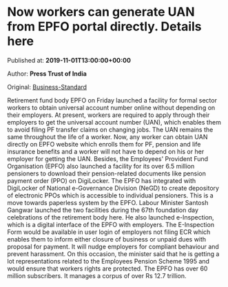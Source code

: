 
# Now workers can generate UAN from EPFO portal directly. Details here

Published at: **2019-11-01T13:00:00+00:00**

Author: **Press Trust of India**

Original: [Business-Standard](https://www.business-standard.com/article/pti-stories/now-workers-can-generate-uan-from-epfo-portal-directly-119110101144_1.html)

Retirement fund body EPFO on Friday launched a facility for formal sector workers to obtain universal account number online without depending on their employers.
At present, workers are required to apply through their employers to get the universal account number (UAN), which enables them to avoid filing PF transfer claims on changing jobs. The UAN remains the same throughout the life of a worker.
Now, any worker can obtain UAN directly on EPFO website which enrolls them for PF, pension and life insurance benefits and a worker will not have to depend on his or her employer for getting the UAN.
Besides, the Employees' Provident Fund Organisation (EPFO) also launched a facility for its over 6.5 million pensioners to download their pension-related documents like pension payment order (PPO) on DigiLocker.
The EPFO has integrated with DigiLocker of National e-Governance Division (NeGD) to create depository of electronic PPOs which is accessible to individual pensioners. This is a move towards paperless system by the EPFO.
Labour Minister Santosh Gangwar launched the two facilities during the 67th foundation day celebrations of the retirement body here.
He also launched e-Inspection, which is a digital interface of the EPFO with employers.
The E-Inspection Form would be available in user login of employers not filing ECR which enables them to inform either closure of business or unpaid dues with proposal for payment. It will nudge employers for compliant behaviour and prevent harassment.
On this occasion, the minister said that he is getting a lot representations related to the Employees Pension Scheme 1995 and would ensure that workers rights are protected.
The EPFO has over 60 million subscribers. It manages a corpus of over Rs 12.7 trillion.

